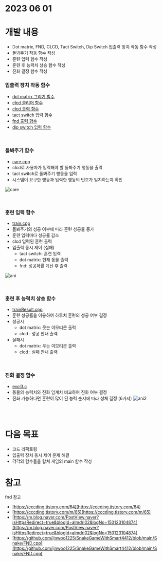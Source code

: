 # 2023 06 01
# 개발 내용
- Dot matrix, FND, CLCD, Tact Switch, Dip Switch 입출력 장치 작동 함수 작성
- 돌봐주기 작동 함수 작성
- 훈련 입력 함수 작성
- 훈련 후 능력치 상승 함수 작성
- 진화 결정 함수 작성

### 입출력 장치 작동 함수
- [dot matrix 그리기 함수](/utils/drawDotMTX.cpp)
- [clcd 클리어 함수](/utils/clearClcd.cpp)
- [clcd 출력 함수](/utils/printClcd.cpp)
- [tact switch 입력 함수](/utils/getTactSw.cpp)
- [fnd 출력 함수](/utils/printFnd.cpp)
- [dip switch 입력 함수](/utils/dipSw.cpp)

</br>

### 돌봐주기 함수
- [care.cpp](/test/care.cpp)
- clcd로 사용자가 입력해야 할 돌봐주기 행동을 출력
- tact switch로 돌봐주기 행동을 입력
- 시스템이 요구한 행동과 입력한 행동의 번호가 일치하는지 확인

![care](https://github.com/leejongseok1/digivice/assets/79849878/11bbcf25-ccc5-4a8a-99e5-796dafb1e8dc)

</br>

### 훈련 입력 함수
- [train.cpp](/test/train.cpp)
- 돌봐주기의 성공 여부에 따라 훈련 성공률 증가
- 훈련 입력마다 성공률 감소
- clcd 입력된 훈련 출력
- 입출력 동시 제어 (실패)
	- tact switch: 훈련 입력
	- dot matrix: 현재 동물 출력
	- fnd: 성공확률 계산 후 출력

![ani](https://github.com/leejongseok1/digivice/assets/79849878/43e49870-857e-4cff-a138-d5cb2e82409c)

</br>

### 훈련 후 능력치 상승 함수
- [trainResult.cpp](/test/trainResult.cpp)
- 훈련 성공률을 이용하여 하루치 훈련의 성공 여부 결정
- 성공시 
	- dot matrix: 웃는 이모티콘 출력
	- clcd : 성공 안내 출력
- 실패시 
	- dot matrix:  우는 이모티콘 출력
	- clcd : 실패 안내 출력

</br>

### 진화 결정 함수
- [evol3.c](/test/evol3)
- 동물의 능력치와 진화 임계치 비교하여 진화 여부 결정
- 진화 가능하다면 훈련이 많이 된 능력 순서에 따라 성체 결정 (6가지)
![ani2](https://github.com/leejongseok1/digivice/assets/79849878/a4aa009e-fe29-4251-834b-851206802a68)

</br></br>

# 다음 목표
- 코드 리팩토링
- 입출력 장치 동시 제어 문제 해결
- 각각의 함수들을 합쳐 게임의 main 함수 작성

# 참고
fnd 참고
- [https://cccding.tistory.com/64](https://cccding.tistory.com/64)
- [https://cccding.tistory.com/m/65](https://cccding.tistory.com/m/65)
- [https://m.blog.naver.com/PostView.naver?isHttpsRedirect=true&blogId=almdri02&logNo=150123104874](https://m.blog.naver.com/PostView.naver?isHttpsRedirect=true&blogId=almdri02&logNo=150123104874)
- [https://github.com/jinwoo1225/SnakeGameWithSmart4412/blob/main/Snake/FND.cpp](https://github.com/jinwoo1225/SnakeGameWithSmart4412/blob/main/Snake/FND.cpp)

